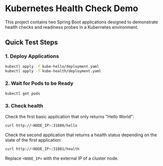 # Kubernetes Health Check Demo

This project contains two Spring Boot applications designed to demonstrate health checks and readiness probes in a Kubernetes environment.

## Quick Test Steps

### 1. Deploy Applications

```bash
kubectl apply -f kube-hello/deployment.yaml
kubectl apply -f kube-health/deployment.yaml
```
### 2. Wait for Pods to be Ready

```bash
kubectl get pods
```

### 3. Check health
Check the first basic application that only returns "Hello World":
```bash
curl http://<NODE_IP>:31880/hello
```
Check the second application that returns a health status depending on the state of the first application:
```bash
curl http://<NODE_IP>:31881/health
```
Replace `<NODE_IP>` with the external IP of a cluster node.
